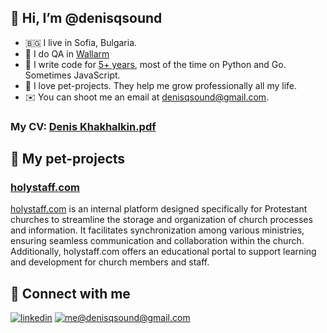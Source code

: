 ## 👋 Hi, I’m @denisqsound
- 🇧🇬 I live in Sofia, Bulgaria.
- 🐍 I do QA in [Wallarm](https://www.wallarm.com)
- 🤖 I write code for [5+ years](https://www.linkedin.com/in/denisqsound/), most of the time on Python and Go. Sometimes JavaScript.
- 🚀 I love pet-projects. They help me grow professionally all my life.
- ✉️ You can shoot me an email at denisqsound@gmail.com.
### My CV: [Denis Khakhalkin.pdf](https://denisqsound-personal.hb.ru-msk.vkcloud-storage.ru/Denis%20Khakhalkin.pdf)


## 🐶 My pet-projects
### [holystaff.com](https://holystaff.com)
[holystaff.com](https://holystaff.com) is an internal platform designed specifically for Protestant churches to streamline the storage and organization of church processes and information. It facilitates synchronization among various ministries, ensuring seamless communication and collaboration within the church. Additionally, holystaff.com offers an educational portal to support learning and development for church members and staff.

## 🤝 Connect with me

[![linkedin](https://img.shields.io/badge/linkedin%20-%230077B5.svg?&style=for-the-badge&logo=linkedin&logoColor=white)](https://www.linkedin.com/in/denisqsound/)
[![me@denisqsound@gmail.com](https://img.shields.io/badge/me@vas3k.ru%20-%23E62B1E.svg?&style=for-the-badge&logo=mail.ru&logoColor=white)](mailto:me@denisqsound@gmail.com)
